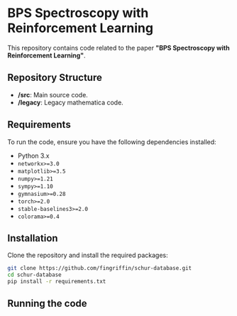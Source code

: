 # BPS Spectroscopy with Reinforcement Learning

This repository contains code related to the paper **"BPS Spectroscopy with Reinforcement Learning"**. 

## Repository Structure
- **/src**: Main source code.
- **/legacy**: Legacy mathematica code.


## Requirements
To run the code, ensure you have the following dependencies installed:
- Python 3.x
- `networkx>=3.0`
- `matplotlib>=3.5`
- `numpy>=1.21`
- `sympy>=1.10`
- `gymnasium>=0.28`
- `torch>=2.0`
- `stable-baselines3>=2.0`
- `colorama>=0.4`

## Installation
Clone the repository and install the required packages:
```bash
git clone https://github.com/fingriffin/schur-database.git
cd schur-database
pip install -r requirements.txt
```

## Running the code

